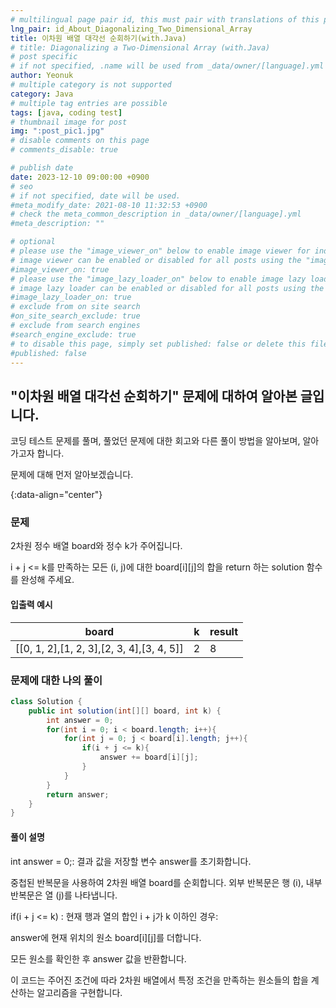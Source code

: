 ```yaml
---
# multilingual page pair id, this must pair with translations of this page. (This name must be unique)
lng_pair: id_About_Diagonalizing_Two_Dimensional_Array
title: 이차원 배열 대각선 순회하기(with.Java)
# title: Diagonalizing a Two-Dimensional Array (with.Java)
# post specific
# if not specified, .name will be used from _data/owner/[language].yml
author: Yeonuk
# multiple category is not supported
category: Java
# multiple tag entries are possible
tags: [java, coding test]
# thumbnail image for post
img: ":post_pic1.jpg"
# disable comments on this page
# comments_disable: true

# publish date
date: 2023-12-10 09:00:00 +0900
# seo
# if not specified, date will be used.
#meta_modify_date: 2021-08-10 11:32:53 +0900
# check the meta_common_description in _data/owner/[language].yml
#meta_description: ""

# optional
# please use the "image_viewer_on" below to enable image viewer for individual pages or posts (_posts/ or [language]/_posts folders).
# image viewer can be enabled or disabled for all posts using the "image_viewer_posts: true" setting in _data/conf/main.yml.
#image_viewer_on: true
# please use the "image_lazy_loader_on" below to enable image lazy loader for individual pages or posts (_posts/ or [language]/_posts folders).
# image lazy loader can be enabled or disabled for all posts using the "image_lazy_loader_posts: true" setting in _data/conf/main.yml.
#image_lazy_loader_on: true
# exclude from on site search
#on_site_search_exclude: true
# exclude from search engines
#search_engine_exclude: true
# to disable this page, simply set published: false or delete this file
#published: false
---
```


<!-- outline-start -->

## "이차원 배열 대각선 순회하기" 문제에 대하여 알아본 글입니다.

코딩 테스트 문제를 풀며, 풀었던 문제에 대한 회고와 다른 풀이 방법을 알아보며, 알아가고자 합니다.

문제에 대해 먼저 알아보겠습니다.

{:data-align="center"}

<!-- outline-end -->

### 문제

2차원 정수 배열 board와 정수 k가 주어집니다.

i + j <= k를 만족하는 모든 (i, j)에 대한 board[i][j]의 합을 return 하는 solution 함수를 완성해 주세요.

#### 입출력 예시

| board                                     | k   | result |
| ----------------------------------------- | --- | ------ |
| [[0, 1, 2],[1, 2, 3],[2, 3, 4],[3, 4, 5]] | 2   | 8      |

### 문제에 대한 나의 풀이

```java
class Solution {
    public int solution(int[][] board, int k) {
        int answer = 0;
        for(int i = 0; i < board.length; i++){
            for(int j = 0; j < board[i].length; j++){
                if(i + j <= k){
                    answer += board[i][j];
                }
            }
        }
        return answer;
    }
}

```

#### 풀이 설명

int answer = 0;: 결과 값을 저장할 변수 answer를 초기화합니다.

중첩된 반복문을 사용하여 2차원 배열 board를 순회합니다. 외부 반복문은 행 (i), 내부 반복문은 열 (j)를 나타냅니다.

if(i + j <= k) : 현재 행과 열의 합인 i + j가 k 이하인 경우:

answer에 현재 위치의 원소 board[i][j]를 더합니다.

모든 원소를 확인한 후 answer 값을 반환합니다.

이 코드는 주어진 조건에 따라 2차원 배열에서 특정 조건을 만족하는 원소들의 합을 계산하는 알고리즘을 구현합니다.
